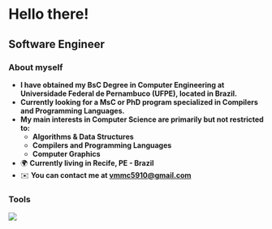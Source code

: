 Hello there!
=====================================================================================================================================================

Software Engineer
--------------------------------------------------------------------------------

### About myself
* __I have obtained my BsC Degree in Computer Engineering at Universidade Federal de Pernambuco (UFPE), located in Brazil.__
* __Currently looking for a MsC or PhD program specialized in Compilers and Programming Languages.__
* __My main interests in Computer Science are primarily but not restricted to:__
  * __Algorithms & Data Structures__
  * __Compilers and Programming Languages__
  * __Computer Graphics__
*   🌍  __Currently living in Recife, PE - Brazil__
*   ✉️  __You can contact me at [vmmc5910@gmail.com](mailto:vmmc5910@gmail.com)__

### Tools
<p align="left">
  <a href="https://skillicons.dev">
    <img src="https://skillicons.dev/icons?i=cpp,python,ts,js,html,css,react,tailwind,django,express,nest,postgresql" />
  </a>
</p>
